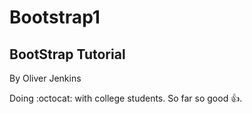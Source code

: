 # Bootstrap1
## BootStrap Tutorial
By Oliver Jenkins

Doing :octocat: with college students. So far so good :+1:.
